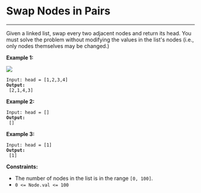 # Swap Nodes in Pairs

***

Given a linked list, swap every two adjacent nodes and return its head. You must solve the problem without modifying the values in the list's nodes (i.e., only nodes themselves may be changed.)

&#x20;

**Example 1:**

![](https://assets.leetcode.com/uploads/2020/10/03/swap\_ex1.jpg)

<pre><code>Input: head = [1,2,3,4]
<strong>Output:
</strong> [2,1,4,3]</code></pre>

**Example 2:**

<pre><code>Input: head = []
<strong>Output:
</strong> []</code></pre>

**Example 3:**

<pre><code>Input: head = [1]
<strong>Output:
</strong> [1]</code></pre>

&#x20;

**Constraints:**

* The number of nodes in the list is in the range `[0, 100]`.
* `0 <= Node.val <= 100`
